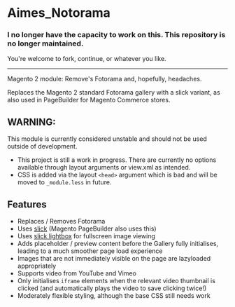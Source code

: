 # Aimes_Notorama

### I no longer have the capacity to work on this. This repository is no longer maintained.

You're welcome to fork, continue, or whatever you like.

---------------------------

Magento 2 module: Remove's Fotorama and, hopefully, headaches.

Replaces the Magento 2 standard Fotorama gallery with a slick variant, as also used in PageBuilder for Magento Commerce stores.

WARNING:
--------
This module is currently considered unstable and should not be used outside of development.
* This project is still a work in progress. There are currently no options available through layout arguments or view.xml as intended.
* CSS is added via the layout `<head>` argument which is bad and will be moved to `_module.less` in future.

Features
------------
* Replaces / Removes Fotorama
* Uses [slick](https://kenwheeler.github.io/slick/) (Magento PageBuilder also uses this)
* Uses [slick lightbox](https://github.com/mreq/slick-lightbox) for fullscreen image viewing 
* Adds placeholder / preview content before the Gallery fully initialises, leading to a much smoother page load experience
* Images that are not immediately visible on the page are lazyloaded appropriately
* Supports video from YouTube and Vimeo
* Only initialises `iframe` elements when the relevant video thumbnail is clicked (and automatically plays the video to save clicking twice!)
* Moderately flexible styling, although the base CSS still needs work
